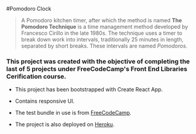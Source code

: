 #Pomodoro Clock

> A Pomodoro kitchen timer, after which the method is named **The Pomodoro Technique** is a time management method developed by Francesco Cirillo in the late 1980s. The technique uses a timer to break down work into intervals, traditionally 25 minutes in length, separated by short breaks. These intervals are named *Pomodoros*.

### This project was created with the objective of completing the **last** of 5 projects under FreeCodeCamp's Front End Libraries Cerification course.

- This project has been bootstrapped with Create React App. 

- Contains responsive UI. 

- The test bundle in use is from [FreeCodeCamp](https://www.freecodecamp.org/).

- The project is also deployed on [Heroku](https://pomodoroclocknikhilpr23.herokuapp.com/).